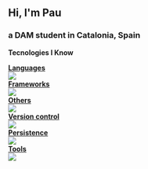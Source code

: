 ## Hi, I'm Pau
### a DAM student in Catalonia, Spain

**Tecnologies I Know**
<p align="center">
  <a href="https://skillicons.dev">
    <div><b>Languages</b></div>
    <img src="https://skillicons.dev/icons?i=java,html,css,cs,php,py,md">
    <div><b>Frameworks</b></div>
    <img src="https://skillicons.dev/icons?i=dotnet,spring,laravel,selenium,bootstrap">
    <div><b>Others</b></div>
    <img src="https://skillicons.dev/icons?i=vscode,visualstudio,androidstudio,eclipse,linux">
    <div><b>Version control</b></div>
    <img src="https://skillicons.dev/icons?i=git,github">
    <div><b>Persistence</b></div>
    <img src="https://skillicons.dev/icons?i=postgres,mysql">
    <div><b>Tools</b></div>
    <img src="https://skillicons.dev/icons?i=ps,sketchup,postman">
  </a>
</p>
